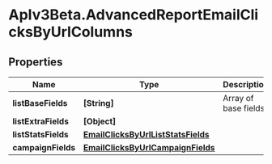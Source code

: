 # ApIv3Beta.AdvancedReportEmailClicksByUrlColumns

## Properties

Name | Type | Description | Notes
------------ | ------------- | ------------- | -------------
**listBaseFields** | **[String]** | Array of base fields | 
**listExtraFields** | **[Object]** |  | 
**listStatsFields** | [**EmailClicksByUrlListStatsFields**](EmailClicksByUrlListStatsFields.md) |  | 
**campaignFields** | [**EmailClicksByUrlCampaignFields**](EmailClicksByUrlCampaignFields.md) |  | 



